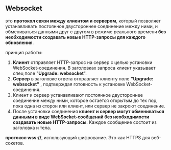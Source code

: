 <h2>Websocket</h2>

это **протокол связи между клиентом и сервером**, который позволяет устанавливать постоянное двустороннее соединение между ними, и обмениваться данными друг с другом в режиме реального времени **без необходимости создавать новые HTTP-запросы для каждого обновления**.  

принцип работы:
1. **Клиент** отправляет HTTP-запрос на сервер с целью установки WebSocket-соединения. В заголовках запроса клиент указывает спец поле "**Upgrade: websocket**".
2. **Сервер** в заголовке ответа отправляет клиенту поле **"Upgrade: websocket"** , подтверждая готовность к установке WebSocket-соединения.
3. Клиент и сервер устанавливают постоянное двустороннее соединение между ними, которое остается открытым до тех пор, пока одна из сторон или клиент, или сервер не закроют соединение.
4. После установки соединения **клиент и сервер могут обмениваться данными в виде WebSocket-сообщений без необходимости создавать новые HTTP-запросы**. Каждое сообщение состоит из заголовка и тела.

 **протокол wss://**, использующий шифрование. Это как HTTPS для веб-сокетов.  


